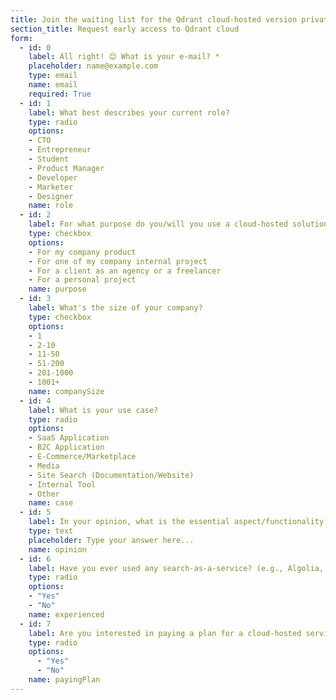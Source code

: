```yaml
---
title: Join the waiting list for the Qdrant cloud-hosted version private beta.
section_title: Request early access to Qdrant cloud 
form:
  - id: 0
    label: All right! 😊 What is your e-mail? *
    placeholder: name@example.com
    type: email
    name: email
    required: True
  - id: 1
    label: What best describes your current role?
    type: radio
    options:
    - CTO
    - Entrepreneur
    - Student
    - Product Manager
    - Developer
    - Marketer
    - Designer
    name: role
  - id: 2
    label: For what purpose do you/will you use a cloud-hosted solution?
    type: checkbox
    options:
    - For my company product
    - For one of my company internal project
    - For a client as an agency or a freelancer
    - For a personal project
    name: purpose
  - id: 3
    label: What's the size of your company?
    type: checkbox
    options:
    - 1
    - 2-10
    - 11-50
    - 51-200
    - 201-1000
    - 1001+
    name: companySize
  - id: 4
    label: What is your use case?
    type: radio
    options:
    - SaaS Application
    - B2C Application
    - E-Commerce/Marketplace
    - Media
    - Site Search (Documentation/Website)
    - Internal Tool
    - Other
    name: case
  - id: 5
    label: In your opinion, what is the essential aspect/functionality of a cloud-hosted API?
    type: text
    placeholder: Type your answer here...
    name: opinion
  - id: 6
    label: Have you ever used any search-as-a-service? (e.g., Algolia, Elastic Enterprise Search, Mongo Atlas, etc.)?
    type: radio
    options:
    - "Yes"
    - "No"
    name: experienced
  - id: 7
    label: Are you interested in paying a plan for a cloud-hosted service?
    type: radio
    options:
      - "Yes"
      - "No"
    name: payingPlan
---
```

